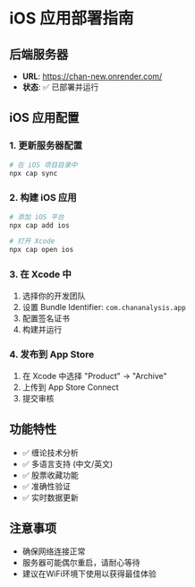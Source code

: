 # iOS 应用部署指南

## 后端服务器
- **URL**: https://chan-new.onrender.com/
- **状态**: ✅ 已部署并运行

## iOS 应用配置

### 1. 更新服务器配置
```bash
# 在 iOS 项目目录中
npx cap sync
```

### 2. 构建 iOS 应用
```bash
# 添加 iOS 平台
npx cap add ios

# 打开 Xcode
npx cap open ios
```

### 3. 在 Xcode 中
1. 选择你的开发团队
2. 设置 Bundle Identifier: `com.chananalysis.app`
3. 配置签名证书
4. 构建并运行

### 4. 发布到 App Store
1. 在 Xcode 中选择 "Product" -> "Archive"
2. 上传到 App Store Connect
3. 提交审核

## 功能特性
- ✅ 缠论技术分析
- ✅ 多语言支持 (中文/英文)
- ✅ 股票收藏功能
- ✅ 准确性验证
- ✅ 实时数据更新

## 注意事项
- 确保网络连接正常
- 服务器可能偶尔重启，请耐心等待
- 建议在WiFi环境下使用以获得最佳体验